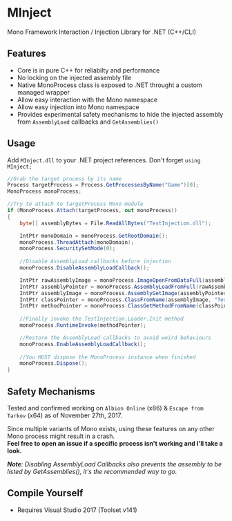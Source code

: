 # MInject
Mono Framework Interaction / Injection Library for .NET (C++/CLI)

## Features
- Core is in pure C++ for reliabilty and performance
- No locking on the injected assembly file
- Native MonoProcess class is exposed to .NET throught a custom managed wrapper
- Allow easy interaction with the Mono namespace
- Allow easy injection into Mono namespace
- Provides experimental safety mechanisms to hide the injected assembly from `AssemblyLoad` callbacks and `GetAssemblies()`

## Usage
Add `MInject.dll` to your .NET project references.
Don't forget `using MInject;`

```c#
//Grab the target process by its name
Process targetProcess = Process.GetProcessesByName("Game")[0];
MonoProcess monoProcess;

//Try to attach to targetProcess Mono module
if (MonoProcess.Attach(targetProcess, out monoProcess))
{
    byte[] assemblyBytes = File.ReadAllBytes("TestInjection.dll");

    IntPtr monoDomain = monoProcess.GetRootDomain();
    monoProcess.ThreadAttach(monoDomain);
    monoProcess.SecuritySetMode(0);
    
    //Disable AssemblyLoad callbacks before injection
    monoProcess.DisableAssemblyLoadCallback();

    IntPtr rawAssemblyImage = monoProcess.ImageOpenFromDataFull(assemblyBytes);
    IntPtr assemblyPointer = monoProcess.AssemblyLoadFromFull(rawAssemblyImage);
    IntPtr assemblyImage = monoProcess.AssemblyGetImage(assemblyPointer);
    IntPtr classPointer = monoProcess.ClassFromName(assemblyImage, "TestInjection", "Loader");
    IntPtr methodPointer = monoProcess.ClassGetMethodFromName(classPointer, "Init");
        
    //Finally invoke the TestInjection.Loader.Init method
    monoProcess.RuntimeInvoke(methodPointer);

    //Restore the AssemblyLoad callbacks to avoid weird behaviours
    monoProcess.EnableAssemblyLoadCallback();    
    
    //You MUST dispose the MonoProcess instance when finished
    monoProcess.Dispose();
}
```

## Safety Mechanisms 
Tested and confirmed working on `Albion Online` (x86) &  `Escape from Tarkov` (x64) as of November 27th, 2017.  
  
Since multiple variants of Mono exists, using these features on any other Mono process might result in a crash.  
**Feel free to open an issue if a specific process isn't working and I'll take a look.**

***Note**: Disabling AssemblyLoad Callbacks also prevents the assembly to be listed by GetAssemblies(), it's the recommended way to go.*

## Compile Yourself
- Requires Visual Studio 2017 (Toolset v141)
